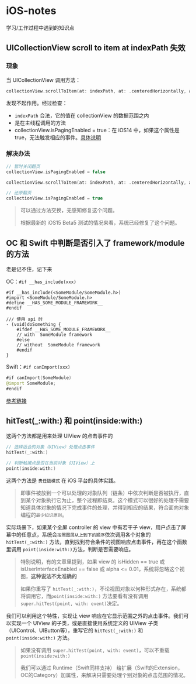 # iOS-notes

学习/工作过程中遇到的知识点

## UICollectionView scroll to item at indexPath 失效

### 现象

当 UICollectionView 调用方法：

```Swift
collectionView.scrollToItem(at: indexPath, at: .centeredHorizontally, animated: true)
```

发现不起作用。经过检查：

* `indexPath` 合法，它的值在 collectionView 的数据范围之内
* 是在主线程调用的方法
* collectionView.isPagingEnabled = true：在 iOS14 中，如果这个属性是 true，无法触发相应的事件。[具体说明](https://developer.apple.com/forums/thread/663156)


### 解决办法

```Swift
// 暂时关闭翻页
collectionView.isPagingEnabled = false

collectionView.scrollToItem(at: indexPath, at: .centeredHorizontally, animated: true)

// 还原翻页
collectionView.isPagingEnabled = true

```

> 可以通过方法交换，无感知修复这个问题。
>
> 根据最新的 iOS15 Beta5 测试的情况来看，系统已经修复了这个问题。

## OC 和 Swift 中判断是否引入了 framework/module 的方法

老是记不住，记下来

OC：`#if __has_include(xxx)`

```objc
#if __has_include(<SomeModule/SomeModule.h>)
#import <SomeModule/SomeModule.h>
#define __HAS_SOME_MODULE_FRAMEWORK__
#endif
```

```objc
/// 使用 api 时
- (void)doSomething {
    #ifdef __HAS_SOME_MODULE_FRAMEWORK__
    // with  SomeModule framework
    #else
    // without  SomeModule framework
    #endif
}
```

Swift：`#if canImport(xxx)`

```swift
#if canImport(SomeModule)
@import SomeModule;
#endif
```

[参考链接](https://stackoverflow.com/questions/52605302/swifts-canimport-analogue-in-objective-c)

## hitTest(_:with:) 和 point(inside:with:)

这两个方法都是用来处理 UIView 的点击事件的

```swift
// 选择适合的对象（UIView）处理点击事件
hitTest(_:with:)
```

```swift
// 判断触摸点是否在当前对象（UIView）上
point(inside:with:)
```

这两个方法是 `责任链模式` 在 iOS 平台的具体实践。

> 即事件被放到一个可以处理的对象队列（链条）中依次判断是否被执行，直到某个对象执行它为止，整个过程即结束。这个模式可以很好的处理不需要知道具体对象的情况下完成事件的处理，并得到相应的结果，符合面向对象编程的`最少知识原则`。

实际场景下，如果某个全屏 controller 的 view 中有若干子 view，用户点击了屏幕中的任意点，系统会`按照图层从上到下的顺序`依次调用各个对象的 `hitTest(_:with:)` 方法，直到找到符合条件的视图响应点击事件，再在这个函数里调用 `point(inside:with:)`方法，判断是否需要响应。

> 特别说明，有的文章里提到，如果 view 的 isHidden == true 或  isUserInterfaceEnabled == false 或  alpha <= 0.01，系统将忽略这个视图，**这种说法不太准确的**
> 
> 如果你重写了 `hitTest(_:with:)`，不论视图对象以何种形式存在，系统都将调用它，而`point(inside:with:)` 方法要看有没有调用 `super.hitTest(point, with: event)`决定。


我们可以利用这个特性，实现让 view 响应在它显示范围之外的点击事件。我们可以实现一个 UIView 的子类，或是直接使用系统定义的 UIView 子类（UIControl、UIButton等），重写它的 `hitTest(_:with:)` 和 `point(inside:with:)` 方法。

> 如果没有调用 `super.hitTest(point, with: event)`，可以不重载 `point(inside:with:)`
>
> 我们可以通过 Runtime（Swift同样支持） 给扩展（Swift的Extension，OC的Category）加属性，来解决只需要处理个别对象的点击范围的情况。